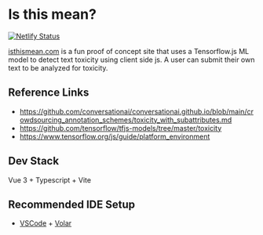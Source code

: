 # Is this mean?

[![Netlify Status](https://api.netlify.com/api/v1/badges/da1abe6b-59d3-4e69-9c7a-b792a4a40815/deploy-status)](https://app.netlify.com/sites/isthismean/deploys)

[isthismean.com](https://isthismean.com/) is a fun proof of concept site that uses a Tensorflow.js ML model to detect text toxicity using client side js. A user can submit their own text to be analyzed for toxicity.

## Reference Links

- https://github.com/conversationai/conversationai.github.io/blob/main/crowdsourcing_annotation_schemes/toxicity_with_subattributes.md
- https://github.com/tensorflow/tfjs-models/tree/master/toxicity
- https://www.tensorflow.org/js/guide/platform_environment

## Dev Stack

Vue 3 + Typescript + Vite

## Recommended IDE Setup

- [VSCode](https://code.visualstudio.com/) + [Volar](https://marketplace.visualstudio.com/items?itemName=johnsoncodehk.volar)
